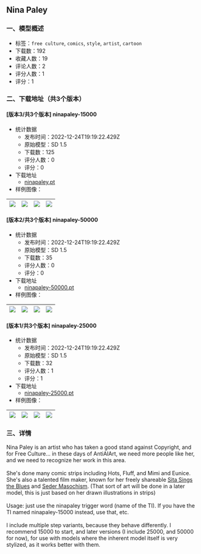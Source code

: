 ## Nina Paley
### 一、模型概述

- 标签：`free culture`, `comics`, `style`, `artist`, `cartoon`
- 下载数：192
- 收藏人数：19
- 评论人数：2
- 评分人数：1
- 评分：1

### 二、下载地址（共3个版本）

#### [版本3/共3个版本] ninapaley-15000

- 统计数据
  - 发布时间：2022-12-24T19:19:22.429Z
  - 原始模型：SD 1.5
  - 下载数：125
  - 评分人数：0
  - 评分：0
- 下载地址
  - [ninapaley.pt](https://civitai.com/api/download/models/2522)
- 样例图像：

| <img src="https://image.civitai.com/xG1nkqKTMzGDvpLrqFT7WA/62c1f2de-1aba-4905-951f-eb057c740000/width=450/18159.jpeg" /> | <img src="https://image.civitai.com/xG1nkqKTMzGDvpLrqFT7WA/cdaac320-4e84-444c-af25-8661a77ebc00/width=450/18176.jpeg" /> | <img src="https://image.civitai.com/xG1nkqKTMzGDvpLrqFT7WA/86e61f90-db41-4241-0c5a-48ff9e5a8d00/width=450/18175.jpeg" /> | <img src="https://image.civitai.com/xG1nkqKTMzGDvpLrqFT7WA/4fee972b-5bc6-4bea-e075-5f41728f9c00/width=450/18173.jpeg" /> |
| ---- | ---- | ---- | ---- |

#### [版本2/共3个版本] ninapaley-50000

- 统计数据
  - 发布时间：2022-12-24T19:19:22.429Z
  - 原始模型：SD 1.5
  - 下载数：35
  - 评分人数：0
  - 评分：0
- 下载地址
  - [ninapaley-50000.pt](https://civitai.com/api/download/models/2624)
- 样例图像：

| <img src="https://image.civitai.com/xG1nkqKTMzGDvpLrqFT7WA/1992e9f4-e71e-4747-60a3-cdc352729500/width=450/19327.jpeg" /> | <img src="https://image.civitai.com/xG1nkqKTMzGDvpLrqFT7WA/0d05b6f0-aee8-46b1-2000-ac30752bf200/width=450/19326.jpeg" /> | <img src="https://image.civitai.com/xG1nkqKTMzGDvpLrqFT7WA/91b55850-6e40-42be-8b95-39df3676ee00/width=450/19325.jpeg" /> | <img src="https://image.civitai.com/xG1nkqKTMzGDvpLrqFT7WA/45fa08ea-bac0-4074-a7bf-f0fa372d9a00/width=450/19324.jpeg" /> |
| ---- | ---- | ---- | ---- |

#### [版本1/共3个版本] ninapaley-25000

- 统计数据
  - 发布时间：2022-12-24T19:19:22.429Z
  - 原始模型：SD 1.5
  - 下载数：32
  - 评分人数：1
  - 评分：1
- 下载地址
  - [ninapaley-25000.pt](https://civitai.com/api/download/models/2622)
- 样例图像：

| <img src="https://image.civitai.com/xG1nkqKTMzGDvpLrqFT7WA/2b1e2a83-1fc7-455d-3593-f44a4e39be00/width=450/19315.jpeg" /> | <img src="https://image.civitai.com/xG1nkqKTMzGDvpLrqFT7WA/a16fb3ac-caa3-4759-1a5e-f3dbf69f1500/width=450/19314.jpeg" /> | <img src="https://image.civitai.com/xG1nkqKTMzGDvpLrqFT7WA/728d2603-f8c8-4019-0fd4-c7da544c9100/width=450/19313.jpeg" /> | <img src="https://image.civitai.com/xG1nkqKTMzGDvpLrqFT7WA/99416df2-c3a6-42ab-6aa2-d69d11b42800/width=450/19312.jpeg" /> |
| ---- | ---- | ---- | ---- |


### 三、详情
<p>Nina Paley is an artist who has taken a good stand against Copyright, and for Free Culture... in these days of AntiAIArt, we need more people like her, and we need to recognize her work in this area.<br /><br />She's done many comic strips including Hots, Fluff, and Mimi and Eunice. She's also a talented film maker, known for her freely shareable <a rel="ugc" href="https://www.sitasingstheblues.com/">Sita Sings the Blues</a> and <a rel="ugc" href="https://sedermasochism.com/">Seder Masochism</a>. (That sort of art will be done in a later model, this is just based on her drawn illustrations in strips)<br /><br />Usage: just use the ninapaley trigger word (name of the TI). If you have the TI named ninapaley-15000 instead, use that, etc.<br /><br />I include multiple step variants, because they behave differently. I recommend 15000 to start, and later versions (I include 25000, and 50000 for now), for use with models where the inherent model itself is very stylized, as it works better with them.</p>